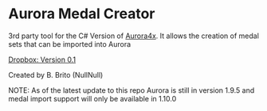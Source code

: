 # Aurora Medal Creator

3rd party tool for the C# Version of [Aurora4x](http://aurora2.pentarch.org/).
It allows the creation of medal sets that can be imported into Aurora

[Dropbox: Version 0.1](https://www.dropbox.com/sh/44xminyqjuooqlj/AAARKEo1NwoDpXPVPTNPov3ja?dl=0)

Created by B. Brito (NullNull)


NOTE: As of the latest update to this repo Aurora is still in version 1.9.5 and medal import support will only be available in 1.10.0
